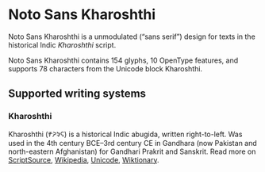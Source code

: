 
# Noto Sans Kharoshthi

Noto Sans Kharoshthi is a unmodulated (“sans serif”) design for texts in the historical Indic _Kharoshthi_ script. 

Noto Sans Kharoshthi contains 154 glyphs, 10 OpenType features, and supports 78 characters from the Unicode block Kharoshthi.


## Supported writing systems


### Kharoshthi

Kharoshthi (𐨑𐨪𐨆𐨯𐨠𐨁) is a historical Indic abugida, written right-to-left. Was used in the 4th century BCE–3rd century CE in Gandhara (now Pakistan and north-eastern Afghanistan) for Gandhari Prakrit and Sanskrit. Read more on [ScriptSource](https://scriptsource.org/scr/Khar), [Wikipedia](https://en.wikipedia.org/wiki/ISO_15924:Khar), [Unicode](https://www.unicode.org/versions/Unicode13.0.0/ch14.pdf#G38474), [Wiktionary](https://en.wiktionary.org/wiki/Category:Kharoshthi_script).

